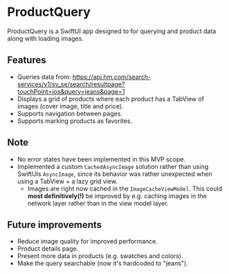 # ProductQuery

ProductQuery is a SwiftUI app designed to for querying and product data along with loading images.

## Features

- Queries data from:
  https://api.hm.com/search-services/v1/sv_se/search/resultpage?touchPoint=ios&query=jeans&page=1
- Displays a grid of products where each product has a TabView of images (cover image, title and price).
- Supports navigation between pages.
- Supports marking products as favorites.

## Note

- No error states have been implemented in this MVP scope.
- Implemented a custom `CachedAsyncImage` solution rather than using SwiftUIs `AsyncImage`, since its behavior was rather unexpected when using a TabView + a lazy grid view.
  - Images are right now cached in the `ImageCacheViewModel`. This could **most definitively(!)** be improved by e.g. caching images in the network layer rather than in the view model layer. 


## Future improvements

- Reduce image quality for improved performance.
- Product details page.
- Present more data in products (e.g. swatches and colors).
- Make the query searchable (now it's hardcoded to "jeans").

